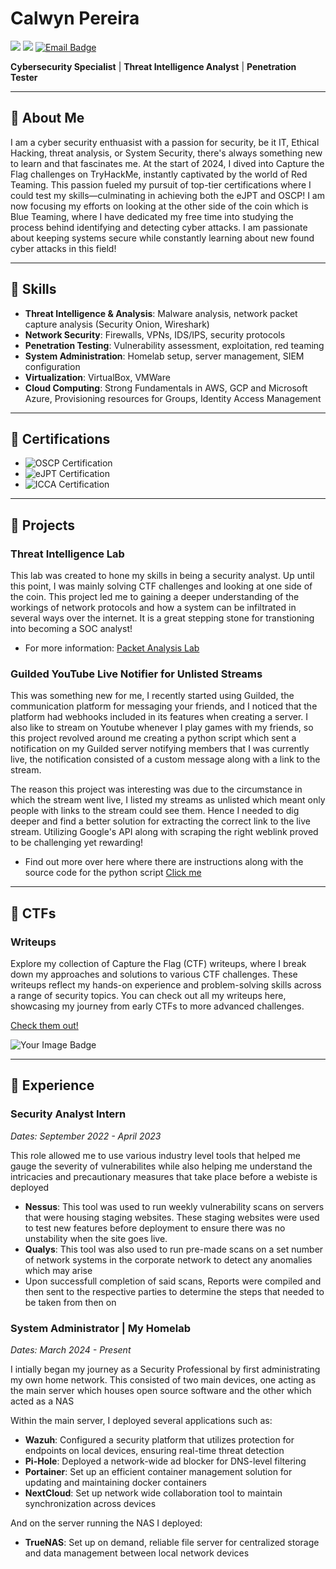 # Calwyn Pereira
<a href="https://linkedin.com/in/calwynpereira"><img src="https://img.shields.io/badge/Linkedin-%230077B5.svg?logo=linkedin&logoColor=white" /></a>
<a href="https://github.com/calwy"><img src="https://img.shields.io/badge/GitHub-%23121011.svg?logo=github&logoColor=white" /></a>
<a href="mailto:calwyn.pereira@hotmail.com">
  <img src="https://img.shields.io/badge/Email-calwyn.pereira%40hotmail.com-limegreen?style=for-the-badge" alt="Email Badge">
</a>

 **Cybersecurity Specialist** | **Threat Intelligence Analyst** | **Penetration Tester**

---


## 🔶 About Me

I am a cyber security enthuasist with a passion for security, be it IT, Ethical Hacking, threat analysis, or System Security, there's always something new to learn and that fascinates me. At the start of 2024, I dived into Capture the Flag challenges on TryHackMe, instantly captivated by the world of Red Teaming. This passion fueled my pursuit of top-tier certifications where I could test my skills—culminating in achieving both the eJPT and OSCP! I am now focusing my efforts on looking at the other side of the coin which is Blue Teaming, where I have dedicated my free time into studying the process behind identifying and detecting cyber attacks. I am passionate about keeping systems secure while constantly learning about new found cyber attacks in this field!


---

## 🔶 Skills

- **Threat Intelligence & Analysis**: Malware analysis, network packet capture analysis (Security Onion, Wireshark)
- **Network Security**: Firewalls, VPNs, IDS/IPS, security protocols
- **Penetration Testing**: Vulnerability assessment, exploitation, red teaming
- **System Administration**: Homelab setup, server management, SIEM configuration
- **Virtualization**: VirtualBox, VMWare
- **Cloud Computing**: Strong Fundamentals in AWS, GCP and Microsoft Azure, Provisioning resources for Groups, Identity Access Management

---

## 🔶 Certifications
<ul>
  <li>
      <img src="https://img.shields.io/badge/OSCP-Offensive%20Security%20Certified%20Professional-red?style=for-the-badge&logo=data:image/png;base64,LOGO_BASE64_OFFSEC&logoColor=white" alt="OSCP Certification" />
  </li>
  <li>
      <img src="https://img.shields.io/badge/eJPT-eLearnSecurity%20Junior%20Penetration%20Tester-green?style=for-the-badge&logo=data:image/png;base64,LOGO_BASE64_INE&logoColor=white" alt="eJPT Certification" />
  </li>
  <li>
      <img src="https://img.shields.io/badge/ICCA-INE%20Certified%20Cloud%20Associate-blue?style=for-the-badge&logo=data:image/png;base64,LOGO_BASE64_INE&logoColor=white" alt="ICCA Certification" />
  </li>
</ul>



---


## 🔶 Projects

### Threat Intelligence Lab
This lab was created to hone my skills in being a security analyst. Up until this point, I was mainly solving CTF challenges and looking at one side of the coin. This project led me to gaining a deeper understanding of the workings of  network protocols and how a system can be infiltrated in several ways over the internet. It is a great stepping stone for transtioning into becoming a SOC analyst!
- For more information: [Packet Analysis Lab](https://github.com/Calwy/Packet-Analysis-Lab)

### Guilded YouTube Live Notifier for Unlisted Streams
This was something new for me, I recently started using Guilded, the communication platform for messaging your friends, and I noticed that the platform had webhooks included in its features when creating a server. I also like to stream on Youtube whenever I play games with my friends, so this project revolved around me creating a python script which sent a notification  on my Guilded server notifying members that I was currently live, the notification consisted of a custom message along with a link to the stream. 

The reason this project was interesting was due to the circumstance in which the stream went live, I listed my streams as unlisted which meant only people with links to the stream could see them. Hence I needed to dig deeper and find a better solution for extracting the correct link to the live stream. Utilizing Google's API along with scraping the right weblink  proved to be challenging yet rewarding!

- Find out more over here where there are instructions along with the source code for the python script [Click me](https://github.com/Calwy/unlisted-stream-sender)

---
## 🔶 CTFs

### Writeups
Explore my collection of Capture the Flag (CTF) writeups, where I break down my approaches and solutions to various CTF challenges. These writeups reflect my hands-on experience and problem-solving skills across a range of security topics. You can check out all my writeups here, showcasing my journey from early CTFs to more advanced challenges.

[Check them out!](https://github.com/calwy/CTFs)

<img src="https://tryhackme-badges.s3.amazonaws.com/Cal.Win.png" alt="Your Image Badge" />



---
## 🔶 Experience

### Security Analyst Intern
*Dates: September 2022 - April 2023*

This role allowed me to use various industry level tools that helped me gauge the severity of vulnerabilites while also helping me understand the intricacies and precautionary measures that take place before a webiste is deployed
-  **Nessus**: This tool was used to run weekly vulnerability scans on servers that were housing staging websites. These staging websites were used to test new features before deployment to ensure there was no unstability when the site goes live.
-  **Qualys**: This tool was also used to run pre-made scans on a set number of network systems in the corporate network to detect any anomalies which may arise
-  Upon successfull completion of said scans, Reports were compiled and then sent to the respective parties to determine the steps that needed to be taken from then on

### System Administrator | My Homelab
*Dates: March 2024 - Present*

I intially began my journey as a Security Professional by first administrating my own home network. This consisted of two main devices, one acting as the main server which houses open source software and the other which acted as a NAS

Within the main server, I deployed several applications such as:

-  **Wazuh**: Configured a security platform that utilizes protection for endpoints on local devices, ensuring real-time threat detection 
-  **Pi-Hole**: Deployed a network-wide ad blocker for DNS-level filtering  
-  **Portainer**: Set up an efficient container management solution for updating and maintaining docker containers 
-  **NextCloud**: Set up network wide collaboration tool to maintain synchronization across devices 

And on the server running the NAS I deployed:
-  **TrueNAS**: Set up on demand, reliable file server for centralized storage and data management between local network devices



